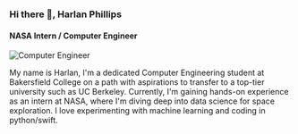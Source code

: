 ### Hi there 👋, Harlan Phillips
#### NASA Intern / Computer Engineer
![Computer Engineer](https://images.theconversation.com/files/488153/original/file-20221004-24-hnznpy.jpg?ixlib=rb-1.1.0&rect=0%2C248%2C7545%2C3772&q=45&auto=format&w=1356&h=668&fit=crop)

My name is Harlan, I'm a dedicated Computer Engineering student at Bakersfield College on a path with aspirations to transfer to a top-tier university such as UC Berkeley. Currently, I'm gaining hands-on experience as an intern at NASA, where I'm diving deep into data science for space exploration. I love experimenting with machine learning and coding in python/swift. 
